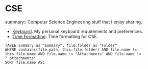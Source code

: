 # CSE

summary:: Computer Science Engineering stuff that I enjoy sharing.

- [Keyboard](Keyboard.md). My personal keyboard requirements and preferences.
- [Time Formatting](TimeFormatting.md). Time formatting for CSE.

```dataview
TABLE summary as "Summary", file.folder as "Folder"
WHERE contains(file.path, this.file.folder) AND file.name != this.file.name AND file.name != "Attachments" AND file.name != "_attachments"
SORT file.name ASC
```
